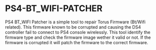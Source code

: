 # PS4-BT_WIFI-PATCHER

PS4 BT_WIFI Patcher is a simple tool to repair Torus Firmware (Bt/Wifi related). 
This firmware known to be corrupted and causing the DS4 controller fail to connect 
to PS4 console wirelessly. This tool identify the firmware type and check the firmware 
image wether it valid or not. If the firmware is corrupted it will patch the firmware to 
the correct firmware.


